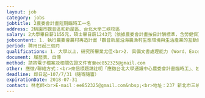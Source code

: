 ```yaml
---
layout: job
category: jobs
jobtitle: 2農委會計畫短期臨時工一名
address: 2桃園市觀音區和新屋區、台北大學三峽校區
salary: 2大學畢日薪1155元，碩士畢日薪1243元（依據農委會計畫按日計酬標準，含勞健保）
jobcontent: 1. 執行農委會農村再造計畫「觀音新屋沿海農漁村生態環境與生活產業的互動關係」<br>2. 協助田野訪談及問卷<br>3. 資料整理以及相關庶務
period: 聘用日起三個月
qualifications: 1. 大學以上，研究所畢業尤佳<br>2. 具備文書處理能力 (Word、Excel)<br>3. 工作細心、態度積極、認真負責<br>4. 具良好溝通能力、對訪談問卷研究有興趣<br>5. 社會科學、生態學或生態人文相關科系尤佳<br>6. 可獨立作業<br>7. 自備交通工具，可獨立往返田野調查地點（桃園市觀音區和新屋區）<br>8. 需要時，能假日進行田野工作
document: 履歷表、自傳
method: 請將電子檔案及相關佐證文件寄至ee852325@gmail.com
other: 應徵/聯絡方式：<br>來信標題請註明「應徵台北大學通識中心農委會計畫臨時工」、姓名、聯絡電話。(資料初審通過者，將個別通知面試)
deadline: 即日起~107/7/31（隨寄隨審）
expirationDate: 2018-07-31
contact: 林老師<br>E-mail：ee852325@gmail.com&nbsp;<br>地址：237 新北市三峽區大學路151號 台北大學通識教育中心<br>聯絡電話：02-86741111#66547或66173
---
```

